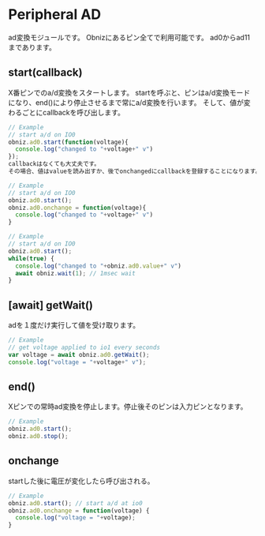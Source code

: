 # Peripheral AD
ad変換モジュールです。
Obnizにあるピン全てで利用可能です。
ad0からad11まであります。

## start(callback)

X番ピンでのa/d変換をスタートします。
startを呼ぶと、ピンはa/d変換モードになり、end()により停止させるまで常にa/d変換を行います。
そして、値が変わるごとにcallbackを呼び出します。

```Javascript
// Example
// start a/d on IO0
obniz.ad0.start(function(voltage){
  console.log("changed to "+voltage+" v")
});
callbackはなくても大丈夫です。
その場合、値はvalueを読み出すか、後でonchangedにcallbackを登録することになります。
```



```Javascript
// Example
// start a/d on IO0
obniz.ad0.start();
obniz.ad0.onchange = function(voltage){
  console.log("changed to "+voltage+" v")
}
```


```Javascript
// Example
// start a/d on IO0
obniz.ad0.start();
while(true) {
  console.log("changed to "+obniz.ad0.value+" v")
  await obniz.wait(1); // 1msec wait
}
```
## [await] getWait()

adを１度だけ実行して値を受け取ります。

```Javascript
// Example
// get voltage applied to io1 every seconds
var voltage = await obniz.ad0.getWait();
console.log("voltage = "+voltage+" v");
```
## end()

Xピンでの常時ad変換を停止します。停止後そのピンは入力ピンとなります。

```Javascript
// Example
obniz.ad0.start();
obniz.ad0.stop();
```
## onchange

startした後に電圧が変化したら呼び出される。

```Javascript
// Example
obniz.ad0.start(); // start a/d at io0
obniz.ad0.onchange = function(voltage) {
  console.log("voltage = "+voltage);
}
```